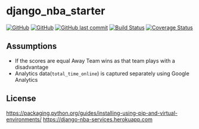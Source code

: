 # django_nba_starter

[![GitHub](https://img.shields.io/github/license/pwelagedara/django_nba_starter)](https://github.com/pwelagedara/django_nba_starter/blob/main/LICENSE)
[![GitHub](https://img.shields.io/badge/python-v3.9.1-blue)](https://www.python.org/downloads/)
[![GitHub last commit](https://img.shields.io/github/last-commit/pwelagedara/django_nba_starter)](https://github.com/pwelagedara/django_nba_starter/graphs/commit-activity)
[![Build Status](https://travis-ci.com/pwelagedara/django_nba_starter.svg?branch=main)](https://travis-ci.com/pwelagedara/django_nba_starter)
[![Coverage Status](https://coveralls.io/repos/github/pwelagedara/django_nba_starter/badge.svg?branch=main)](https://coveralls.io/github/pwelagedara/django_nba_starter?branch=main)

## Assumptions

- If the scores are equal Away Team wins as that team plays with a disadvantage
- Analytics data(`total_time_online`) is captured separately using Google Analytics 

## License

https://packaging.python.org/guides/installing-using-pip-and-virtual-environments/
https://django-nba-services.herokuapp.com
